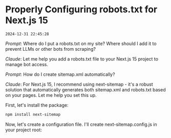 # Properly Configuring robots.txt for Next.js 15
`2024-12-31 22:45:28`

_Prompt_:
Where do I put a robots.txt on my site? Where should I add it to prevent LLMs or other bots from scraping?

_Claude_:
Let me help you add a robots.txt file to your Next.js 15 project to manage bot access.

_Prompt_:
How do I create sitemap.xml automatically?

_Claude_:
For Next.js 15, I recommend using next-sitemap - it's a robust solution that automatically generates both sitemap.xml and robots.txt based on your pages. Let me help you set this up.

First, let's install the package:

```bash
npm install next-sitemap
```

Now, let's create a configuration file. I'll create next-sitemap.config.js in your project root:

